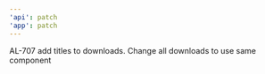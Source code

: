 ```yaml
---
'api': patch
'app': patch
---
```


AL-707 add titles to downloads. Change all downloads to use same component
